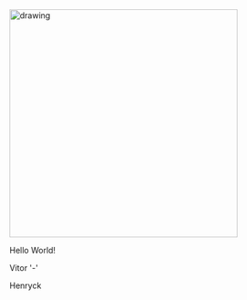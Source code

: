 <img src="https://i.imgur.com/bWsqtnA.jpg" alt="drawing" width="400"/>

Hello World!

Vitor '-' 

Henryck 
